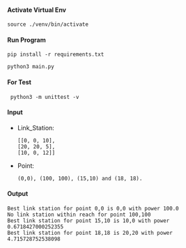 <h4>Activate Virtual Env </h4>

```
source ./venv/bin/activate
```

<h4> Run Program </h4>

```
pip install -r requirements.txt
```

```
python3 main.py
```

<h4> For Test </h4>

```
 python3 -m unittest -v
```

<h4> Input </h4>

 - Link_Station:
    ```
    [[0, 0, 10],
    [20, 20, 5],
    [10, 0, 12]]
    ```
- Point:
    ```
    (0,0), (100, 100), (15,10) and (18, 18).
    ```

<h4>Output</h4>

```
Best link station for point 0,0 is 0,0 with power 100.0
No link station within reach for point 100,100
Best link station for point 15,10 is 10,0 with power 0.6718427000252355
Best link station for point 18,18 is 20,20 with power 4.715728752538098
```